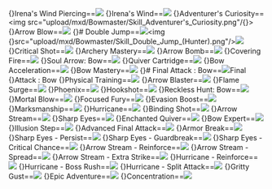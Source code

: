 {}Irena's Wind Piercing==<img src="upload/mxd/Bowmaster/Skill_Irena's_Wind_Piercing.png"/>
{}Irena's Wind==<img src="upload/mxd/Bowmaster/Skill_Irena's_Wind.png"/>
{}Adventurer's Curiosity==<img src="upload/mxd/Bowmaster/Skill_Adventurer's_Curiosity.png"/{}>
{}Arrow Blow==<img src="upload/mxd/Bowmaster/Skill_Arrow_Blow.png"/>
{}# Double Jump==<img src="upload/mxd/Bowmaster/Skill_Double_Jump_(Archer).png"/><img {}src="upload/mxd/Bowmaster/Skill_Double_Jump_(Hunter).png"/><img src="upload/mxd/{}Bowmaster/Skill_Double_Jump_(Crossbowman).png"/>
{}Critical Shot==<img src="upload/mxd/Bowmaster/Skill_Critical_Shot.png"/>
{}Archery Mastery==<img src="upload/mxd/Bowmaster/Skill_Archery_Mastery.png"/>
{}Arrow Bomb==<img src="upload/mxd/Bowmaster/Skill_Arrow_Bomb.png"/>
{}Covering Fire==<img src="upload/mxd/Bowmaster/Skill_Covering_Fire.png"/>
{}Soul Arrow: Bow==<img src="upload/mxd/Bowmaster/Skill_Soul_Arrow_Bow.png"/>
{}Quiver Cartridge==<img src="upload/mxd/Bowmaster/Skill_Quiver_Cartridge.png"/>
{}Bow Acceleration==<img src="upload/mxd/Bowmaster/Skill_Bow_Acceleration.png"/>
{}Bow Mastery==<img src="upload/mxd/Bowmaster/Skill_Bow_Mastery.png"/>
{}# Final Attack : Bow==<img src="upload/mxd/Bowmaster/Skill_Final_Attack.png"/>Final {}Attack : Bow
{}Physical Training==<img src="upload/mxd/Bowmaster/Skill_Physical_Training.png"/>
{}Arrow Blaster==<img src="upload/mxd/Bowmaster/Skill_Arrow_Blaster.png"/>
{}Flame Surge==<img src="upload/mxd/Bowmaster/Skill_Flame_Surge_(Ranger).png"/>
{}Phoenix==<img src="upload/mxd/Bowmaster/Skill_Phoenix.png"/>
{}Hookshot==<img src="upload/mxd/Bowmaster/Skill_Hookshot_(Ranger).png"/>
{}Reckless Hunt: Bow==<img src="upload/mxd/Bowmaster/Skill_Reckless_Hunt_Bow.png"/>
{}Mortal Blow==<img src="upload/mxd/Bowmaster/Skill_Mortal_Blow.png"/>
{}Focused Fury==<img src="upload/mxd/Bowmaster/Skill_Focused_Fury_(Ranger).png"/>
{}Evasion Boost==<img src="upload/mxd/Bowmaster/Skill_Evasion_Boost.png"/>
{}Marksmanship==<img src="upload/mxd/Bowmaster/Skill_Marksmanship.png"/>
{}Hurricane==<img src="upload/mxd/Bowmaster/Skill_Hurricane.png"/>
{}Binding Shot==<img src="upload/mxd/Bowmaster/Skill_Binding_Shot.png"/>
{}Arrow Stream==<img src="upload/mxd/Bowmaster/Skill_Arrow_Stream.png"/>
{}Sharp Eyes==<img src="upload/mxd/Bowmaster/Skill_Sharp_Eyes.png"/>
{}Enchanted Quiver==<img src="upload/mxd/Bowmaster/Skill_Enchanted_Quiver.png"/>
{}Bow Expert==<img src="upload/mxd/Bowmaster/Skill_Bow_Expert.png"/>
{}Illusion Step==<img src="upload/mxd/Bowmaster/Skill_Illusion_Step.png"/>
{}Advanced Final Attack==<img src="upload/mxd/Bowmaster/Skill_Advanced_Final_Attack.png"/>
{}Armor Break==<img src="upload/mxd/Bowmaster/Skill_Armor_Break.png"/>
{}Sharp Eyes - Persist==<img src="upload/mxd/Bowmaster/Skill_Sharp_Eyes_-_Persist.png"/>
{}Sharp Eyes - Guardbreak==<img src="upload/mxd/Bowmaster/Skill_Sharp_Eyes_-_Guardbreak.{}png"/>
{}Sharp Eyes - Critical Chance==<img src="upload/mxd/Bowmaster/{}Skill_Sharp_Eyes_-_Critical_Chance.png"/>
{}Arrow Stream - Reinforce==<img src="upload/mxd/Bowmaster/Skill_Arrow_Stream_-_Reinforce.{}png"/>
{}Arrow Stream - Spread==<img src="upload/mxd/Bowmaster/Skill_Arrow_Stream_-_Spread.png"/>
{}Arrow Stream - Extra Strike==<img src="upload/mxd/Bowmaster/{}Skill_Arrow_Stream_-_Extra_Strike.png"/>
{}Hurricane - Reinforce==<img src="upload/mxd/Bowmaster/Skill_Hurricane_-_Reinforce.png"/>
{}Hurricane - Boss Rush==<img src="upload/mxd/Bowmaster/Skill_Hurricane_-_Boss_Rush.png"/>
{}Hurricane - Split Attack==<img src="upload/mxd/Bowmaster/Skill_Hurricane_-_Split_Attack.{}png"/>
{}Gritty Gust==<img src="upload/mxd/Bowmaster/Skill_Gritty_Gust.png"/>
{}Epic Adventure==<img src="upload/mxd/Bowmaster/Skill_Epic_Adventure_(Bowman).png"/>
{}Concentration==<img src="upload/mxd/Bowmaster/Skill_Concentration.png"/>